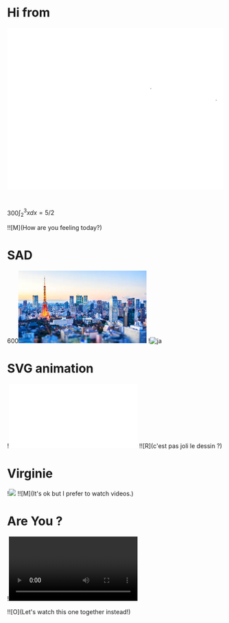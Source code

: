 # Hi from

![](sig.svg)

#

300$\int_2^3 x{dx} = 5/2$

!![M](How are you feeling today?)

# SAD

600![](tokyo.jpeg)
!![ja]( 今日は東京にいるはずだから悲しいJ)

# SVG animation

!![](logo.html)
!![R](c'est pas joli le dessin ?)

# Virginie

!![](https://www.youtube.com/embed/C8QY6i8HL_Y)
!![M](It's ok but I prefer to watch videos.)

# Are You ?

!![](farris.mp4)

!![O](Let's watch this one together instead!)
